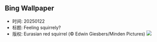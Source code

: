 ## Bing Wallpaper
- 时间: 20250122
- 标题: Feeling squirrely?
- 版权: Eurasian red squirrel (© Edwin Giesbers/Minden Pictures)
![](https://cn.bing.com/th?id=OHR.DutchSquirrel_EN-US1600993769_UHD.jpg&rf=LaDigue_UHD.jpg&pid=hp&w=3840&h=2160&rs=1&c=4)
